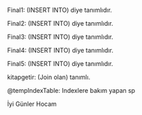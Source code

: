 Final1: (INSERT INTO) diye tanımlıdır.

Final2: (INSERT INTO) diye tanımlıdır.

Final3: (INSERT INTO) diye tanımlıdır.

Final4: (INSERT INTO) diye tanımlıdır.

Final5: (INSERT INTO) diye tanımlıdır.

kitapgetir: (Join olan) tanımlı.

@tempIndexTable: Indexlere bakım yapan sp

İyi Günler Hocam 
